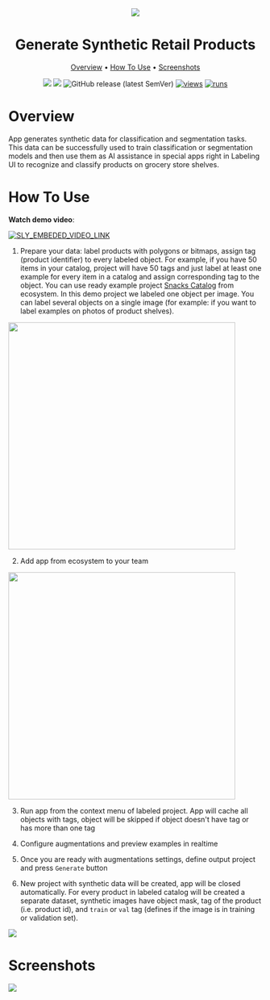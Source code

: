 <div align="center" markdown>
<img src="https://user-images.githubusercontent.com/106374579/186656823-7520b95f-c386-4540-bfae-9e672a8d9a81.png"/>

# Generate Synthetic Retail Products

<p align="center">
  <a href="#Overview">Overview</a> •
  <a href="#How-To-Use">How To Use</a> •
    <a href="#Screenshots">Screenshots</a>
</p>


[![](https://img.shields.io/badge/supervisely-ecosystem-brightgreen)](https://ecosystem.supervise.ly/apps/synthetic-retail-products)
[![](https://img.shields.io/badge/slack-chat-green.svg?logo=slack)](https://supervise.ly/slack)
![GitHub release (latest SemVer)](https://img.shields.io/github/v/release/supervisely-ecosystem/synthetic-retail-products)
[![views](https://app.supervise.ly/img/badges/views/supervisely-ecosystem/synthetic-retail-products.png)](https://supervise.ly)
[![runs](https://app.supervise.ly/img/badges/runs/supervisely-ecosystem/synthetic-retail-products.png)](https://supervise.ly)

</div>

# Overview

App generates synthetic data for classification and segmentation tasks. This data can be successfully used to train classification or segmentation models and then use them as AI assistance in special apps right in Labeling UI to recognize and classify products on grocery store shelves.

# How To Use

**Watch demo video**:


<a data-key="sly-embeded-video-link" href="https://youtu.be/jXoRTBjzBz8" data-video-code="jXoRTBjzBz8">
    <img src="https://i.imgur.com/dlO97AV.png" alt="SLY_EMBEDED_VIDEO_LINK"  style="max-width:100%;">
</a>


1. Prepare your data: label products with polygons or bitmaps, assign tag (product identifier) to every labeled object. For example, if you have 50 items in your catalog, project will have 50 tags and just label at least one example for every item in a catalog and assign corresponding tag to the object.  You can use ready example project [Snacks Catalog](https://ecosystem.supervise.ly/projects/snacks-catalog) from ecosystem. In this demo project we labeled one object per image. You can label several objects on a single image (for example: if you want to label examples on photos of product shelves).

<img  data-key="sly-module-link" data-module-slug="supervisely-ecosystem/snacks-catalog" src="https://i.imgur.com/7YPoLGY.png" width="450"/> 

2. Add app from ecosystem to your team

<img  data-key="sly-module-link" data-module-slug="supervisely-ecosystem/synthetic-retail-products" src="https://i.imgur.com/MLR6Kkm.png" width="450"/>   

3. Run app from the context menu of labeled project. App will cache all objects with tags, object will be skipped if object doesn't have tag or has more than one tag 

4. Configure augmentations and preview examples in realtime
   
5. Once you are ready with augmentations settings, define output project and press `Generate` button
   
6. New project with synthetic data will be created, app will be closed automatically. For every product in  labeled catalog will be created a separate dataset, synthetic images have object mask, tag of the product (i.e. product id), and `train` or `val` tag (defines if the image is in training or validation set).

<img src="https://i.imgur.com/GymxBvj.png"/>

# Screenshots

<img src="https://i.imgur.com/PD2002R.png"/>
